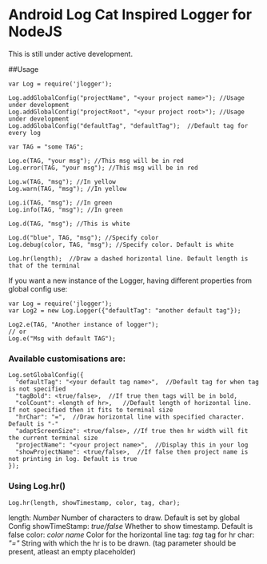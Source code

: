 # Android Log Cat Inspired Logger for NodeJS

This is still under active development.

##Usage

```
var Log = require('jlogger');

Log.addGlobalConfig("projectName", "<your project name>"); //Usage under development
Log.addGlobalConfig("projectRoot", "<your project root>"); //Usage under development
Log.addGlobalConfig("defaultTag", "defaultTag");  //Default tag for every log

var TAG = "some TAG";

Log.e(TAG, "your msg"); //This msg will be in red
Log.error(TAG, "your msg"); //This msg will be in red

Log.w(TAG, "msg"); //In yellow
Log.warn(TAG, "msg"); //In yellow

Log.i(TAG, "msg"); //In green
Log.info(TAG, "msg"); //In green

Log.d(TAG, "msg"); //This is white

Log.d("blue", TAG, "msg"); //Specify color
Log.debug(color, TAG, "msg"); //Specify color. Default is white

Log.hr(length);  //Draw a dashed horizontal line. Default length is that of the terminal
```

If you want a new instance of the Logger, having different properties from global config use:

```
var Log = require('jlogger');
var Log2 = new Log.Logger({"defaultTag": "another default tag"});

Log2.e(TAG, "Another instance of logger");
// or
Log.e("Msg with default TAG");

```

### Available customisations are:

```
Log.setGlobalConfig({
  "defaultTag": "<your default tag name>",  //Default tag for when tag is not specified
  "tagBold": <true/false>,  //If true then tags will be in bold,
  "colCount": <length of hr>,   //Default length of horizontal line. If not specified then it fits to terminal size
  "hrChar": "=",  //Draw horizontal line with specified character. Default is "-"
  "adaptScreenSize": <true/false>, //If true then hr width will fit the current terminal size
  "projectName": "<your project name>",  //Display this in your log
  "showProjectName": <true/false>,  //If false then project name is not printing in log. Default is true
});

```


### Using Log.hr()

```
Log.hr(length, showTimestamp, color, tag, char);
```

length: *Number*        Number of characters to draw. Default is set by global Config
showTimeStamp:  *true/false*      Whether to show timestamp. Default is false
color: *color name*     Color for the horizontal line
tag: *tag*     tag for hr
char: *"="*     String with which the hr is to be drawn. (tag parameter should be present, atleast an empty placeholder)
